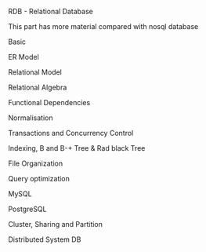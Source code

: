 RDB - Relational Database



This part has more material compared with nosql database

Basic

ER Model

Relational Model

Relational Algebra

Functional Dependencies

Normalisation

Transactions and Concurrency Control

Indexing, B and B-+ Tree & Rad black Tree

File Organization

Query optimization

MySQL

PostgreSQL

Cluster, Sharing and Partition

Distributed System DB

